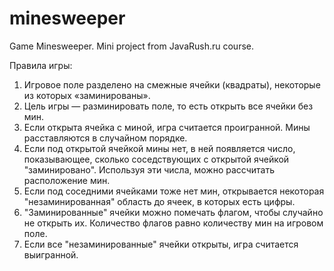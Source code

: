 # minesweeper
Game Minesweeper. Mini project from JavaRush.ru course.

Правила игры:

1. Игровое поле разделено на смежные ячейки (квадраты), некоторые из которых «заминированы».
2. Цель игры — разминировать поле, то есть открыть все ячейки без мин.
3. Если открыта ячейка с миной, игра считается проигранной. Мины расставляются в случайном порядке.
4. Если под открытой ячейкой мины нет, в ней появляется число, показывающее, сколько соседствующих с открытой ячейкой "заминировано". Используя эти числа, можно рассчитать расположение мин.
5. Если под соседними ячейками тоже нет мин, открывается некоторая "незаминированная" область до ячеек, в которых есть цифры.
6. "Заминированные" ячейки можно помечать флагом, чтобы случайно не открыть их. Количество флагов равно количеству мин на игровом поле.
7. Если все "незаминированные" ячейки открыты, игра считается выигранной.
